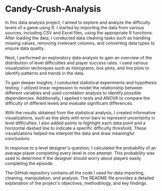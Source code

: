 # Candy-Crush-Analysis

In this data analysis project, I aimed to explore and analyze the difficulty levels of a game using R. I started by importing the data from various sources, including CSV and Excel files, using the appropriate R functions. After loading the data, I conducted data cleaning tasks such as handling missing values, removing irrelevant columns, and converting data types to ensure data quality.

Next, I performed an exploratory data analysis to gain an overview of the distribution of level difficulties and player success rates. I used various visualization techniques such as histograms, box plots, and line plots to identify patterns and trends in the data.

To gain deeper insights, I conducted statistical experiments and hypothesis testing. I utilized linear regression to model the relationship between different variables and used correlation analysis to identify possible dependencies. Additionally, I applied t-tests and ANOVA to compare the difficulty of different levels and evaluate significant differences.

With the results obtained from the statistical analysis, I created informative visualizations, such as line plots with error bars to represent uncertainty in level difficulties. I also added points to highlight each data point and a horizontal dashed line to indicate a specific difficulty threshold. These visualizations helped me interpret the data and draw meaningful conclusions.

In response to a level designer's question, I calculated the probability of an average player completing every level in one attempt. This probability was used to determine if the designer should worry about players easily completing the episode.

The GitHub repository contains all the code I used for data importing, cleaning, manipulation, and analysis. The README file provides a detailed explanation of the project's objectives, methodology, and key findings. 
